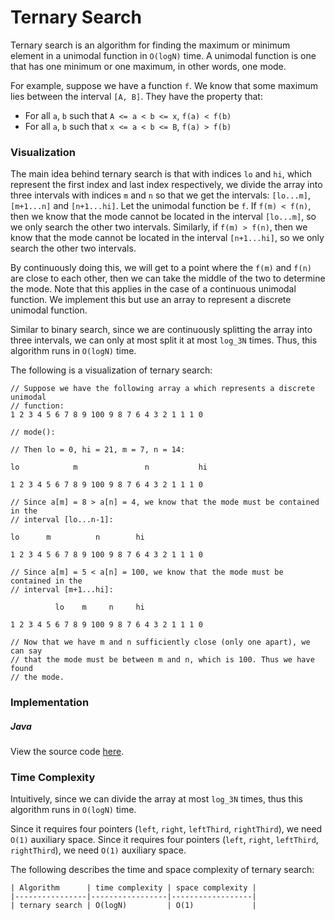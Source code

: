# Ternary Search

Ternary search is an algorithm for finding the maximum or minimum element in a unimodal function in 
`O(logN)` time. A unimodal function is one that has one minimum or one maximum, in other words, one 
mode. 

For example, suppose we have a function `f`. We know that some maximum lies between the interval 
`[A, B]`. They have the property that:

- For all `a`, `b` such that `A <= a < b <= x`, `f(a) < f(b)`
- For all `a`, `b` such that `x <= a < b <= B`, `f(a) > f(b)`

### Visualization

The main idea behind ternary search is that with indices `lo` and `hi`, which represent the first 
index and last index respectively, we divide the array into three intervals with indices `m` and 
`n` so that we get the intervals: `[lo...m]`, `[m+1...n]` and `[n+1...hi]`. Let the unimodal 
function be `f`. If `f(m) < f(n)`, then we know that the mode cannot be located in the interval 
`[lo...m]`, so we only search the other two intervals. Similarly, if `f(m) > f(n)`, then we know 
that the mode cannot be located in the interval `[n+1...hi]`, so we only search the other two 
intervals.

By continuously doing this, we will get to a point where the `f(m)` and `f(n)` are close to each 
other, then we can take the middle of the two to determine the mode. Note that this applies in the 
case of a continuous unimodal function. We implement this but use an array to represent a discrete 
unimodal function.

Similar to binary search, since we are continuously splitting the array into three intervals, we can 
only at most split it at most `log_3N` times. Thus, this algorithm runs in `O(logN)` time.

The following is a visualization of ternary search:

```
// Suppose we have the following array a which represents a discrete unimodal 
// function:
1 2 3 4 5 6 7 8 9 100 9 8 7 6 4 3 2 1 1 1 0

// mode():

// Then lo = 0, hi = 21, m = 7, n = 14:

lo            m               n           hi   

1 2 3 4 5 6 7 8 9 100 9 8 7 6 4 3 2 1 1 1 0

// Since a[m] = 8 > a[n] = 4, we know that the mode must be contained in the
// interval [lo...n-1]:

lo      m          n        hi  

1 2 3 4 5 6 7 8 9 100 9 8 7 6 4 3 2 1 1 1 0

// Since a[m] = 5 < a[n] = 100, we know that the mode must be contained in the
// interval [m+1...hi]:

          lo    m     n     hi  

1 2 3 4 5 6 7 8 9 100 9 8 7 6 4 3 2 1 1 1 0

// Now that we have m and n sufficiently close (only one apart), we can say
// that the mode must be between m and n, which is 100. Thus we have found
// the mode.
```

### Implementation 

##### Java

View the source code [here](https://github.com/algorithm-helper/implementations/blob/master/java/com/algorithmhelper/algorithms/searching/TernarySearch.java).

<script src="https://gist.github.com/eliucs/65269cb5960b7c30076010b3c7137204.js"></script>

### Time Complexity

Intuitively, since we can divide the array at most `log_3N` times, thus this algorithm runs in 
`O(logN)` time.

Since it requires four pointers (`left`, `right`, `leftThird`, `rightThird`), we need `O(1)` 
auxiliary space. Since it requires four pointers (`left`, `right`, `leftThird`, `rightThird`), 
we need `O(1)` auxiliary space.

The following describes the time and space complexity of ternary search:

```
| Algorithm      | time complexity | space complexity |
|----------------|-----------------|------------------|
| ternary search | O(logN)         | O(1)             |
```